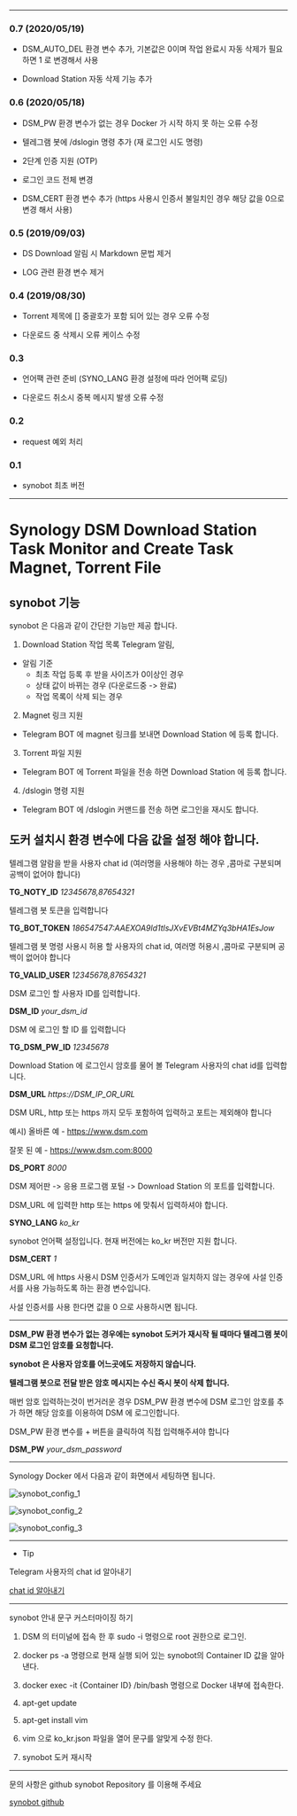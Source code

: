 ***
### 0.7 (2020/05/19)
 - DSM_AUTO_DEL 환경 변수 추가, 기본값은 0이며 작업 완료시 자동 삭제가 필요하면 1 로 변경해서 사용

 - Download Station 자동 삭제 기능 추가

### 0.6 (2020/05/18)
 - DSM_PW 환경 변수가 없는 경우 Docker 가 시작 하지 못 하는 오류 수정

 - 텔레그램 봇에 /dslogin 명령 추가 (재 로그인 시도 명령)

 - 2단계 인증 지원 (OTP)

 - 로그인 코드 전체 변경

 - DSM_CERT 환경 변수 추가 (https 사용시 인증서 불일치인 경우 해당 값을 0으로 변경 해서 사용)

### 0.5 (2019/09/03)
 - DS Download 알림 시 Markdown 문법 제거

 - LOG 관련 환경 변수 제거

### 0.4 (2019/08/30)
 - Torrent 제목에 [] 중괄호가 포함 되어 있는 경우 오류 수정

 - 다운로드 중 삭제시 오류 케이스 수정

### 0.3
 - 언어팩 관련 준비 (SYNO_LANG 환경 설정에 따라 언어팩 로딩)

 - 다운로드 취소시 중복 메시지 발생 오류 수정

### 0.2
 - request 예외 처리

### 0.1

 - synobot 최초 버전

***

# Synology DSM Download Station Task Monitor and Create Task Magnet, Torrent File

## **synobot 기능**

synobot 은 다음과 같이 간단한 기능만 제공 합니다.

1. Download Station 작업 목록 Telegram 알림,
  - 알림 기준
    - 최초 작업 등록 후 받을 사이즈가 0이상인 경우
    - 상태 값이 바뀌는 경우 (다운로드중 -> 완료)
    - 작업 목록이 삭제 되는 경우

2. Magnet 링크 지원
  - Telegram BOT 에 magnet 링크를 보내면 Download Station 에 등록 합니다.

3. Torrent 파일 지원
  - Telegram BOT 에 Torrent 파일을 전송 하면 Download Station 에 등록 합니다.

4. /dslogin 명령 지원
  - Telegram BOT 에 /dslogin 커맨드를 전송 하면 로그인을 재시도 합니다.
                        

## **도커 설치시 환경 변수에 다음 값을 설정 해야 합니다.**

텔레그램 알람을 받을 사용자 chat id (여러명을 사용해야 하는 경우 ,콤마로 구분되며 공백이 없어야 합니다)

**TG_NOTY_ID** *12345678,87654321*

텔레그램 봇 토큰을 입력합니다

**TG_BOT_TOKEN** *186547547:AAEXOA9ld1tlsJXvEVBt4MZYq3bHA1EsJow*

텔레그램 봇 명령 사용시 허용 할 사용자의 chat id, 여러명 허용시 ,콤마로 구분되며 공백이 없어야 합니다

**TG_VALID_USER** *12345678,87654321*

DSM 로그인 할 사용자 ID를 입력합니다.

**DSM_ID** *your_dsm_id*

DSM 에 로그인 할 ID 를 입력합니다

**TG_DSM_PW_ID** *12345678*

Download Station 에 로그인시 암호를 물어 볼 Telegram 사용자의 chat id를 입력합니다.

**DSM_URL** *https://DSM_IP_OR_URL*

DSM URL, http 또는 https 까지 모두 포함하여 입력하고 포트는 제외해야 합니다

예시) 올바른 예 - https://www.dsm.com

잘못 된 예 - https://www.dsm.com:8000

**DS_PORT** *8000*

DSM 제어판 -> 응용 프로그램 포털 -> Download Station 의 포트를 입력합니다.

DSM_URL 에 입력한 http 또는 https 에 맞춰서 입력하셔야 합니다.

**SYNO_LANG** *ko_kr*

synobot 언어팩 설정입니다. 현재 버전에는 ko_kr 버전만 지원 합니다.

**DSM_CERT** *1*

DSM_URL 에 https 사용시 DSM 인증서가 도메인과 일치하지 않는 경우에 사설 인증서를 사용 가능하도록 하는 환경 변수입니다.

사설 인증서를 사용 한다면 값을 0 으로 사용하시면 됩니다.

***

**DSM_PW 환경 변수가 없는 경우에는 synobot 도커가 재시작 될 때마다 텔레그램 봇이 DSM 로그인 암호를 요청합니다.**

**synobot 은 사용자 암호를 어느곳에도 저장하지 않습니다.**

**텔레그램 봇으로 전달 받은 암호 메시지는 수신 즉시 봇이 삭제 합니다.**

매번 암호 입력하는것이 번거러운 경우 DSM_PW 환경 변수에 DSM 로그인 암호를 추가 하면 해당 암호를 이용하여 DSM 에 로그인합니다.

DSM_PW 환경 변수를 + 버튼을 클릭하여 직접 입력해주셔야 합니다

**DSM_PW** *your_dsm_password*

***


Synology Docker 에서 다음과 같이 화면에서 세팅하면 됩니다.

![synobot_config_1](https://raw.githubusercontent.com/acidpop/synobot_public/master/img/synobot_config1.png)

![synobot_config_2](https://raw.githubusercontent.com/acidpop/synobot_public/master/img/synobot_config2.png)

![synobot_config_3](https://raw.githubusercontent.com/acidpop/synobot_public/master/img/synobot_config3.png)

***

- Tip

Telegram 사용자의 chat id 알아내기

<a href="https://blog.acidpop.kr/216?category=679730" target="_blank">chat id 알아내기</a>

***

synobot 안내 문구 커스터마이징 하기

1. DSM 의 터미널에 접속 한 후 sudo -i 명령으로 root 권한으로 로그인.

2. docker ps -a 명령으로 현재 실행 되어 있는 synobot의 Container ID 값을 알아낸다.

3. docker exec -it {Container ID} /bin/bash  명령으로 Docker 내부에 접속한다.

4. apt-get update

5. apt-get install vim

6. vim 으로 ko_kr.json 파일을 열어 문구를 알맞게 수정 한다.

7. synobot 도커 재시작

***

문의 사항은 github synobot Repository 를 이용해 주세요

<a href="https://github.com/acidpop/synobot_public" target="_blank">synobot github</a>

